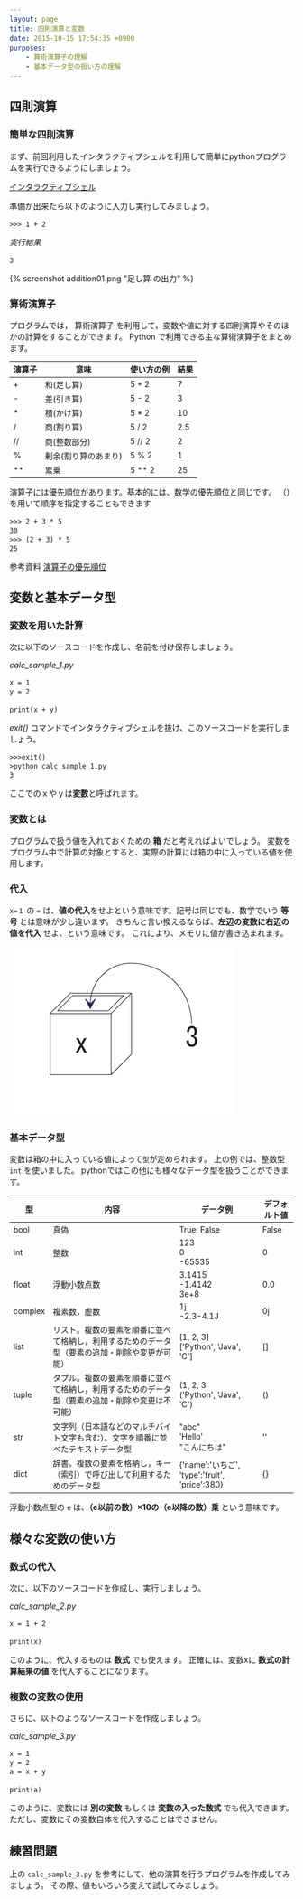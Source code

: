 ```yaml
---
layout: page
title: 四則演算と変数
date: 2015-10-15 17:54:35 +0900
purposes:
    - 算術演算子の理解
    - 基本データ型の扱い方の理解
---
```



四則演算
--------

### 簡単な四則演算

まず、前回利用したインタラクティブシェルを利用して簡単にpythonプログラムを実行できるようにしましょう。

[インタラクティブシェル](../01/index.html#chapter11)

<!--
コンパイルの方法は、以下を参考にしましょう。

<span class="label label-info">参考資料</span> [コンパイルと実行（Windows コマンドプロンプト）](../../appendix/win_javac.html)

<span class="label label-info">参考資料</span> [コンパイルと実行（Mac ターミナル）](../../appendix/mac_javac.html)

<span class="label label-info">参考資料</span> [コンパイルと実行（Eclipse）](../../appendix/eclipse.html)
-->

    

準備が出来たら以下のように入力し実行してみましょう。

    >>> 1 + 2

*実行結果*

    3

{% screenshot addition01.png "足し算 の出力" %}

### 算術演算子

プログラムでは， 算術演算子 を利用して，変数や値に対する四則演算やそのほかの計算をすることができます。 
Python で利用できる主な算術演算子をまとめます。

演算子 | 意味 | 使い方の例 | 結果
--- | --- | --- | ---
+ | 和(足し算) | 5 + 2 | 7
- | 差(引き算) | 5 - 2 | 3
* | 積(かけ算) | 5 * 2 | 10
/ | 商(割り算) | 5 / 2 | 2.5
// | 商(整数部分) | 5 // 2 | 2
% | 剰余(割り算のあまり) | 5 % 2 | 1
** | 累乗 | 5 ** 2 | 25

演算子には優先順位があります。基本的には、数学の優先順位と同じです。
（）を用いて順序を指定することもできます

    >>> 2 + 3 * 5
    30
    >>> (2 + 3) * 5
    25

<span class="label label-info">参考資料</span> [演算子の優先順位](../../appendix/priority_order.html)


変数と基本データ型
------------------

### 変数を用いた計算
次に以下のソースコードを作成し、名前を付け保存しましょう。

*calc_sample_1.py*

    x = 1
    y = 2
    
    print(x + y)    

*exit()* コマンドでインタラクティブシェルを抜け、このソースコードを実行しましょう。

    >>>exit() 
    >python calc_sample_1.py
    3
    
ここでのｘやｙは**変数**と呼ばれます。    

### 変数とは

プログラムで扱う値を入れておくための **箱** だと考えればよいでしょう。
変数をプログラム中で計算の対象とすると、実際の計算には箱の中に入っている値を使用します。

### 代入

`x=１` の `=` は、**値の代入**をせよという意味です。記号は同じでも、数学でいう **等号** とは意味が少し違います。
きちんと言い換えるならば、**左辺の変数に右辺の値を代入** せよ、という意味です。
これにより、メモリに値が書き込まれます。

![](./pic/box01.png)

### 基本データ型

変数は箱の中に入っている値によって`型`が定められます。
上の例では、整数型 `int` を使いました。
pythonではこの他にも様々なデータ型を扱うことができます。

型 | 内容 | データ例 | デフォルト値
--- | --- | --- | ---
bool | 真偽 | True, False | False
int | 整数 | 123 <br> 0 <br> -65535 | 0
float | 浮動小数点数 | 3.1415 <br> -1.4142 <br> 3e+8| 0.0
complex | 複素数，虚数 | 1j <br> -2.3-4.1J | 0j
list | リスト。複数の要素を順番に並べて格納し，利用するためのデータ型（要素の追加・削除や変更が可能） | [1, 2, 3] <br> ['Python', 'Java', 'C'] | []
tuple | タプル。複数の要素を順番に並べて格納し，利用するためのデータ型（要素の追加・削除や変更は不可能） | (1, 2, 3 <br> ('Python', 'Java', 'C') | ()
str | 文字列（日本語などのマルチバイト文字も含む）。文字を順番に並べたテキストデータ型 | "abc" <br> 'Hello' <br> "こんにちは" | ''
dict | 辞書。複数の要素を格納し，キー（索引）で呼び出して利用するためのデータ型 | {'name':'いちご', 'type':'fruit', 'price':380} | {}

浮動小数点型の `e` は、**（e以前の数）×10の（e以降の数）乗** という意味です。


様々な変数の使い方
------------------

### 数式の代入

次に、以下のソースコードを作成し、実行しましょう。

*calc_sample_2.py*

    x = 1 + 2
    
    print(x)
    
このように、代入するものは **数式** でも使えます。
正確には、変数xに **数式の計算結果の値** を代入することになります。

### 複数の変数の使用

さらに、以下のようなソースコードを作成しましょう。

*calc_sample_3.py*

    x = 1
    y = 2
    a = x + y
    
    print(a)

このように、変数には **別の変数** もしくは **変数の入った数式** でも代入できます。
ただし、変数にその変数自体を代入することはできません。

練習問題
--------

上の `calc_sample_3.py` を参考にして、他の演算を行うプログラムを作成してみましょう。
その際、値もいろいろ変えて試してみましょう。
